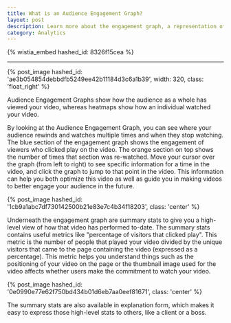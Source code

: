 ```yaml
---
title: What is an Audience Engagement Graph?
layout: post
description: Learn more about the engagement graph, a representation of how your audience as a whole has engaged with your video. 
category: Analytics
---
```


{% wistia_embed hashed_id: 8326f15cea %}

----

{% post_image hashed_id: 'ae3b054854debbdfb5249ee42b11184d3c6a1b39', width: 320, class: 'float_right' %} 


Audience Engagement Graphs show how the audience as a whole has viewed your video, whereas heatmaps show how an individual watched your video. 

By looking at the Audience Engagement Graph, you can see where your audience rewinds and watches multiple times and when they stop watching.  The blue section of the engagement graph shows the engagement of viewers who clicked play on the video. The orange section on top shows the number of times that section was re-watched. Move your cursor over the graph (from left to right) to see specific information for a time in the video, and click the graph to jump to that point in the video. This information can help you both optimize this video as well as guide you in making videos to better engage your audience in the future.

{% post_image hashed_id: '1cb9a1abc7df730142500b21e83e7c4b34f18203', class: 'center' %} 

Underneath the engagement graph are summary stats to give you a high-level view of how that video has performed to-date.
The summary stats contains useful metrics like "percentage of visitors that clicked play".  This metric is the number of people that played your video divided by the unique visitors that came to the page containing the video (expressed as a percentage).  This metric helps you understand things such as the positioning of your video on the page or the thumbnail image used for the video affects whether users make the commitment to watch your video.

{% post_image hashed_id: '0e0990e77e62f750bd434b01d6eb7aa0eef81671', class: 'center' %} 

The summary stats are also available in explanation form, which makes it easy to express those high-level stats to others, like a client or a boss.


